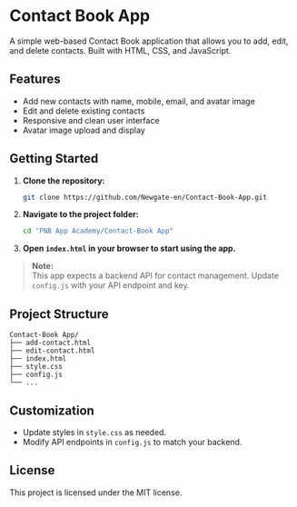 # Contact Book App

A simple web-based Contact Book application that allows you to add, edit, and delete contacts. Built with HTML, CSS, and JavaScript.

## Features

- Add new contacts with name, mobile, email, and avatar image
- Edit and delete existing contacts
- Responsive and clean user interface
- Avatar image upload and display

## Getting Started

1. **Clone the repository:**
   ```sh
   git clone https://github.com/Newgate-en/Contact-Book-App.git
   ```

2. **Navigate to the project folder:**
   ```sh
   cd "FNB App Academy/Contact-Book App"
   ```

3. **Open `index.html` in your browser to start using the app.**

> **Note:**  
> This app expects a backend API for contact management. Update `config.js` with your API endpoint and key.

## Project Structure

```
Contact-Book App/
├── add-contact.html
├── edit-contact.html
├── index.html
├── style.css
├── config.js
└── ...
```

## Customization

- Update styles in `style.css` as needed.
- Modify API endpoints in `config.js` to match your backend.

## License

This project is licensed under the MIT license.
